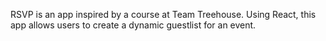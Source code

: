 RSVP is an app inspired by a course at Team Treehouse. Using React, this app allows users to create a dynamic guestlist for an event.
